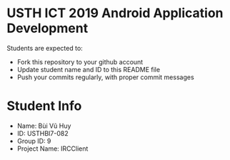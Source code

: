 USTH ICT 2019 Android Application Development
=====================================================

Students are expected to:

* Fork this repository to your github account
* Update student name and ID to this README file
* Push your commits regularly, with proper commit messages

Student Info
=======================

* Name: Bùi Vũ Huy
* ID: USTHBI7-082
* Group ID: 9
* Project Name: IRCClient
